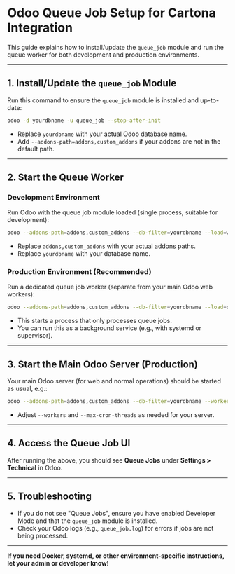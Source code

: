 # Odoo Queue Job Setup for Cartona Integration

This guide explains how to install/update the `queue_job` module and run the queue worker for both development and production environments.

---

## 1. Install/Update the `queue_job` Module

Run this command to ensure the `queue_job` module is installed and up-to-date:

```bash
odoo -d yourdbname -u queue_job --stop-after-init
```
- Replace `yourdbname` with your actual Odoo database name.
- Add `--addons-path=addons,custom_addons` if your addons are not in the default path.

---

## 2. Start the Queue Worker

### Development Environment

Run Odoo with the queue job module loaded (single process, suitable for development):

```bash
odoo --addons-path=addons,custom_addons --db-filter=yourdbname --load=web,queue_job
```
- Replace `addons,custom_addons` with your actual addons paths.
- Replace `yourdbname` with your database name.

### Production Environment (Recommended)

Run a dedicated queue job worker (separate from your main Odoo web workers):

```bash
odoo --addons-path=addons,custom_addons --db-filter=yourdbname --load=queue_job --workers=0 --max-cron-threads=0 --without-demo=all --log-level=info --logfile=queue_job.log --queue-job
```
- This starts a process that only processes queue jobs.
- You can run this as a background service (e.g., with systemd or supervisor).

---

## 3. Start the Main Odoo Server (Production)

Your main Odoo server (for web and normal operations) should be started as usual, e.g.:

```bash
odoo --addons-path=addons,custom_addons --db-filter=yourdbname --workers=4 --max-cron-threads=2
```
- Adjust `--workers` and `--max-cron-threads` as needed for your server.

---

## 4. Access the Queue Job UI

After running the above, you should see **Queue Jobs** under **Settings > Technical** in Odoo.

---

## 5. Troubleshooting

- If you do not see "Queue Jobs", ensure you have enabled Developer Mode and that the `queue_job` module is installed.
- Check your Odoo logs (e.g., `queue_job.log`) for errors if jobs are not being processed.

---

**If you need Docker, systemd, or other environment-specific instructions, let your admin or developer know!** 
